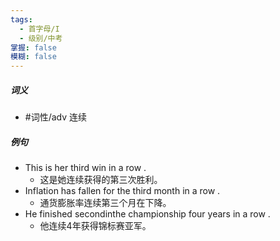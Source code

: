 ```yaml
---
tags:
  - 首字母/I
  - 级别/中考
掌握: false
模糊: false
---
```

##### 词义
- #词性/adv  连续
##### 例句
- This is her third win in a row .
	- 这是她连续获得的第三次胜利。
- Inflation has fallen for the third month in a row .
	- 通货膨胀率连续第三个月在下降。
- He finished secondinthe championship four years in a row .
	- 他连续4年获得锦标赛亚军。
